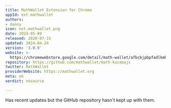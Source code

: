 ```yaml
---
title: MathWallet Extension for Chrome
appId: ext.mathwallet
authors:
- danny
icon: ext.mathwallet.png
date: 2024-05-09
released: 2020-07-15
updated: 2024-04-24
version: '3.0.9'
website: >-
  https://chromewebstore.google.com/detail/math-wallet/afbcbjpbpfadlkmhmclhkeeodmamcflc
repository: https://github.com/mathwallet/math-kusamajs
twitter: MathWallet
providerWebsite: https://mathwallet.org
meta: ok
verdict: nosource

---
```


Has recent updates but the GitHub repository hasn't kept up with them.
